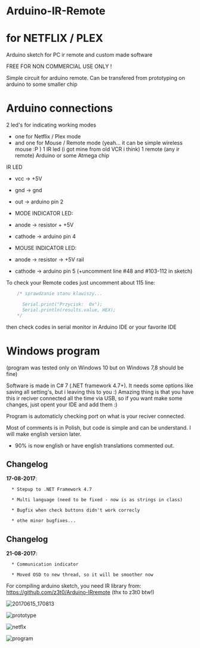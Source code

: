 # Arduino-IR-Remote 
# for NETFLIX / PLEX
Arduino sketch for PC ir remote and custom made software

FREE FOR NON COMMERCIAL USE ONLY !


Simple circuit for arduino remote.
Can be transfered from prototyping on arduino to some smaller chip

# Arduino connections
2 led's for indicating working modes 
  - one for Netflix / Plex mode
  - and one for Mouse / Remote mode (yeah... it can be simple wireless mouse :P )
1 IR led (i got mine from old VCR i think)
1 remote (any ir remote)
Arduino or some Atmega chip


IR LED 
 *   vcc -> +5V
 *   gnd -> gnd
 *   out -> arduino pin 2
     
 *   MODE INDICATOR LED:
 *   anode -> resistor + +5V
 *   cathode -> arduino pin 4
     
 *   MOUSE INDICATOR LED:
 *   anode -> resistor -> +5V rail
 *   cathode -> arduino pin 5 (+uncomment line #48 and #103-112 in sketch)


To check your Remote codes just uncomment about 115 line:
    
```C
    /* sprawdzanie stanu klawiszy...

      Serial.print("Przycisk:  0x");
      Serial.println(results.value, HEX);
    */
```
    
then check codes in serial monitor in Arduino IDE or your favorite IDE

# Windows program

(program was tested only on Windows 10 but on Windows 7,8 should be fine)

Software is made in C# 7 (.NET framework 4.7+). It needs some options like saving all setting's, but i leaving this to you :)
Amazing thing is that you have this ir reciver connected all the time via USB, so if you want make some changes, just opent your IDE and add them :)

Program is automaticly checking port on what is your reciver connected.

Most of comments is in Polish, but code is simple and can be understand. 
I will make english version later.
* 90% is now english or have english translations commented out.

## Changelog
**17-08-2017**:

      * Stepup to .NET Framework 4.7
      
      * Multi language (need to be fixed - now is as strings in class)
      
      * Bugfix when check buttons didn't work correcly
      
      * othe minor bugfixes...
      
 ## Changelog
**21-08-2017**:
      
      * Communication indicator
      
      * Moved OSD to new thread, so it will be smoother now
      

For compiling arduino sketch, you need IR library from: https://github.com/z3t0/Arduino-IRremote (thx to z3t0 btw!)

![20170615_170813](https://user-images.githubusercontent.com/667242/27188365-373f9bf6-51ee-11e7-9fa5-0ab6333d29df.png)

![prototype](https://user-images.githubusercontent.com/667242/27188366-375cec7e-51ee-11e7-9433-fae0f8e78bf7.png)

![netflx](https://user-images.githubusercontent.com/667242/27181880-bf63bae0-51d9-11e7-9a59-b8d7dcfff9d2.png)

![program](https://user-images.githubusercontent.com/667242/27195516-67b23fd2-5207-11e7-8bbe-9c23b0e6a22c.png)
